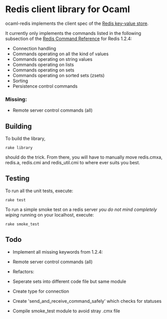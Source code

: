 Redis client library for Ocaml
==============================

ocaml-redis implements the client spec of the [Redis key-value store](http://code.google.com/p/redis/).

It currently only implements the commands listed in the following subsection of the [Redis Command Reference](http://code.google.com/p/redis/wiki/CommandReference) for Redis 1.2.4:

 * Connection handling
 * Commands operating on all the kind of values
 * Commands operating on string values
 * Commands operating on lists
 * Commands operating on sets
 * Commands operating on sorted sets (zsets)
 * Sorting
 * Persistence control commands

### Missing:

 * Remote server control commands (all)

Building
--------

To build the library,

    rake library

should do the trick. From there, you will have to manually move redis.cmxa, redis.a, redis.cmi and redis_util.cmi to where ever suits you best.

Testing
-------

To run all the unit tests, execute:

    rake test

To run a simple smoke test on a redis server *you do not mind completely wiping* running on your localhost, execute:

    rake smoke_test

Todo
----

 * Implement all missing keywords from 1.2.4:
  * Remote server control commands (all)

 * Refactors:
  * Seperate sets into different code file but same module
  * Create type for connection
  * Create 'send_and_receive_command_safely' which checks for statuses
  * Compile smoke_test module to avoid stray .cmx file
